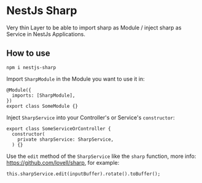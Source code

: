 # NestJs Sharp

Very thin Layer to be able to import sharp as Module / inject sharp as Service in NestJs Applications.

## How to use

`npm i nestjs-sharp`

Import `SharpModule` in the Module you want to use it in:

```
@Module({
  imports: [SharpModule],
})
export class SomeModule {}
```

Inject `SharpService` into your Controller's or Service's `constructor`:

```
export class SomeServiceOrController {
  constructor(
    private sharpService: SharpService,
  ) {}
```

Use the `edit` method of the `SharpService` like the `sharp` function, more info: https://github.com/lovell/sharp, for example:

```
this.sharpService.edit(inputBuffer).rotate().toBuffer();
```
